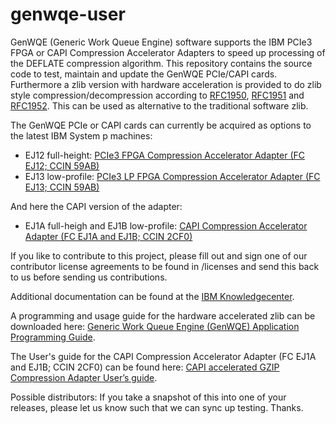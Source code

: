 genwqe-user
===========

GenWQE (Generic Work Queue Engine) software supports the IBM PCIe3 FPGA or CAPI Compression Accelerator Adapters to speed up processing of the DEFLATE compression algorithm. This repository contains the source code to test, maintain and update the GenWQE PCIe/CAPI cards. Furthermore a zlib version with hardware acceleration is provided to do zlib style compression/decompression according to [RFC1950](https://www.ietf.org/rfc/rfc1950.txt), [RFC1951](https://www.ietf.org/rfc/rfc1951.txt) and [RFC1952](https://www.ietf.org/rfc/rfc1952.txt). This can be used as alternative to the traditional software zlib. 

The GenWQE PCIe or CAPI cards can currently be acquired as options to the
latest IBM System p machines:
+ EJ12 full-height: [PCIe3 FPGA Compression Accelerator Adapter (FC EJ12; CCIN 59AB)](http://www-01.ibm.com/support/knowledgecenter/POWER8/p8hcd/fcej12.htm?cp=POWER8%2F3-3-9-1-1-44)
+ EJ13 low-profile: [PCIe3 LP FPGA Compression Accelerator Adapter (FC EJ13; CCIN 59AB)](http://www-01.ibm.com/support/knowledgecenter/POWER8/p8hcd/fcej13.htm?cp=POWER8%2F1-2-9-1-1-50&lang=en)

And here the CAPI version of the adapter:
+ EJ1A full-heigh and EJ1B low-profile: [CAPI Compression Accelerator Adapter (FC EJ1A and EJ1B; CCIN 2CF0)](http://www.ibm.com/support/knowledgecenter/POWER8/p8hcd/fcej1a.htm)

If you like to contribute to this project, please fill out and sign one of our contributor license agreements to be found in /licenses and send this back to us before sending us contributions.

Additional documentation can be found at the  [IBM Knowledgecenter](http://www-01.ibm.com/support/knowledgecenter/linuxonibm/liabt/liabtkickoff.htm).

A programming and usage guide for the hardware accelerated zlib can be downloaded here: [Generic Work Queue Engine (GenWQE) Application Programming Guide](https://www.ibm.com/developerworks/community/blogs/fe313521-2e95-46f2-817d-44a4f27eba32/entry/Generic_Work_Queue_Engine_GenWQE_Application_Programming_Guide?lang=en).

The User's guide for the CAPI Compression Accelerator Adapter (FC EJ1A and EJ1B; CCIN 2CF0) can be found here: [CAPI accelerated GZIP Compression Adapter User’s guide](https://www.ibm.com/developerworks/community/wikis/home?lang=en#!/wiki/W51a7ffcf4dfd_4b40_9d82_446ebc23c550/page/CAPI%20accelerated%20GZIP%20Compression%20Adapter%20User’s%20guide).

Possible distributors: If you take a snapshot of this into one of your releases, please let us know such that we can sync up testing. Thanks.
